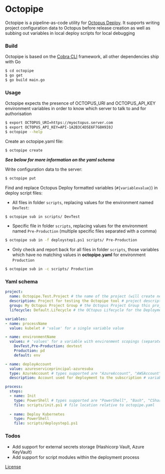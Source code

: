 # Octopipe

Octopipe is a pipeline-as-code utility for [Octopus Deploy].  It supports writing project configuration data to Octopus before release creation as well as subbing out variables in local deploy scripts for local debugging

### Build

Octopipe is based on the [Cobra CLI] framework, all other dependencies ship with Go

```sh
$ cd octopipe
$ go get
$ go build main.go
```

### Usage

Octopipe expects the presence of OCTOPUS_URI and OCTOPUS_API_KEY environment variables in order to know which server to talk to and for authorisation
```sh
$ export OCTOPUS_URI=https://myoctopus.server.com
$ export OCTOPUS_API_KEY=API-1A2B3C4D5E6F7G8H9I0J
$ octopipe --help
```
Create an octopipe.yaml file:
```sh
$ octopipe create
```
**_See below for more information on the yaml schema_**

Write configuration data to the server:
```sh
$ octopipe put
```

Find and replace Octopus Deploy formatted variables (`#{variablevalue}`) in deploy script files:

- All files in folder `scripts`, replacing values for the environment named `DevTest`:
    
```sh
$ octopipe sub in scripts/ DevTest
```
- Specific file in folder `scripts`, replacing values for the environment named `Pre-Production` (multiple specific files separated with a comma)
```sh
$ octopipe sub in -f deploystep1.ps1 scripts/ Pre-Production
```
- Only check and report back for all files in folder `scripts`, those variables which have no matching values in **octopipe.yaml** for environment `Production`
```sh
$ octopipe sub in -c scripts/ Production
```

### Yaml schema
```Yaml
project:
  name: Octopipe.Test.Project # the name of the project (will create new if the slug does not resolve)
  description: Project for testing the Octopipe tool # project description
  group: My Octopus Project Group # the Octopus Project Group this project will belong to
  lifecycle: Default.Lifecycle # the OCtopus Lifecycle for the Deployment Process

variables:
- name: processName
  value: kubelet # 'value' for a single variable value

- name: environmentName
  values: # 'values' for a variable with environment scopings (separated by comma), 'default' being an optional unscoped value
    DevTest,Pre-Production: devtest
    Production: pd
    default: env

- name: deployAccount
  value: azureserviceprincipal-azuresuba
  type: AzureAccount # types supported are "AzureAccount", "AWSAccount", "Certificate", String" (default)
  description: Account used for deployment to the subscription # variable description

process:
  steps:
  - name: Init
    type: PowerShell # types supported are "PowerShell", "Bash", "CSharp", "FSharp"
    file: scripts/init.ps1 # file location relative to octopipe.yaml
    
  - name: Deploy Kubernetes
    type: PowerShell
    file: scripts/deploystep1.ps1
```
### Todos

 - Add support for external secrets storage (Hashicorp Vault, Azure KeyVault)
 - Add support for script modules within the deployment process

[License]


   [Octopus Deploy]: <https://octopus.com>
   [Cobra CLI]: <https://github.com/spf13/cobra>
   [License]: <https://github.com/ASOS/octopipe/blob/master/LICENSE>
